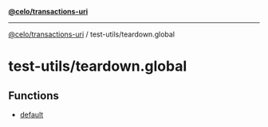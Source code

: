 [**@celo/transactions-uri**](../../README.md)

***

[@celo/transactions-uri](../../README.md) / test-utils/teardown.global

# test-utils/teardown.global

## Functions

- [default](functions/default.md)
